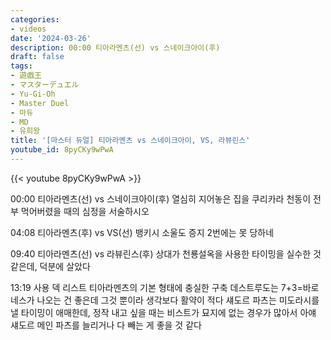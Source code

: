 ```yaml
---
categories:
- videos
date: '2024-03-26'
description: 00:00 티아라멘츠(선) vs 스네이크아이(후)
draft: false
tags:
- 遊戯王
- マスターデュエル
- Yu-Gi-Oh
- Master Duel
- 마듀
- MD
- 유희왕
title: '[마스터 듀얼] 티아라멘츠 vs 스네이크아이, VS, 라뷰린스'
youtube_id: 8pyCKy9wPwA
---
```



{{< youtube 8pyCKy9wPwA >}}

00:00 티아라멘츠(선) vs 스네이크아이(후)
열심히 지어놓은 집을 쿠리카라 천동이 전부 먹어버렸을 때의 심정을 서술하시오

04:08 티아라멘츠(후) vs VS(선)
뱅키시 소울도 증지 2번에는 못 당하네

09:40 티아라멘츠(선) vs 라뷰린스(후)
상대가 천룡설옥을 사용한 타이밍을 실수한 것 같은데, 덕분에 살았다

13:19 사용 덱 리스트
티아라멘츠의 기본 형태에 충실한 구축
데스트루도는 7+3=바로네스가 나오는 건 좋은데 그것 뿐이라 생각보다 활약이 적다
섀도르 파츠는 미도라시를 낼 타이밍이 애매한데, 정작 내고 싶을 때는 비스트가 묘지에 없는 경우가 많아서 아얘 섀도르 메인 파츠를 늘리거나 다 빼는 게 좋을 것 같다